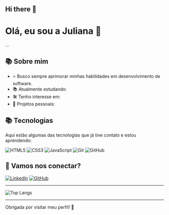 ## Hi there 👋

# Olá, eu sou a Juliana 👋

...

## 📚 Sobre mim
- ⭐ Busco sempre aprimorar minhas habilidades em desenvolvimento de software.
- 📚 Atualmente estudando: 
- 🛠️ Tenho interesse em: 
- 📝 Projetos pessoais: 

## 📚 Tecnologias

Aqui estão algumas das tecnologias que já tive contato e estou aprendendo:

![HTML5](https://img.shields.io/badge/HTML5-E34F26?style=for-the-badge&logo=html5&logoColor=white)
![CSS3](https://img.shields.io/badge/CSS3-1572B6?style=for-the-badge&logo=css3&logoColor=white)
![JavaScript](https://img.shields.io/badge/JavaScript-F7DF1E?style=for-the-badge&logo=javascript&logoColor=black)
![Git](https://img.shields.io/badge/Git-F05032?style=for-the-badge&logo=git&logoColor=white)
![GitHub](https://img.shields.io/badge/GitHub-181717?style=for-the-badge&logo=github&logoColor=white)

## 💬 Vamos nos conectar?

[![LinkedIn](https://img.shields.io/badge/LinkedIn-0077B5?style=for-the-badge&logo=linkedin&logoColor=white)](https://www.linkedin.com/in/seu-perfil)
[![GitHub](https://img.shields.io/badge/GitHub-181717?style=for-the-badge&logo=github&logoColor=white)](https://github.com/JulianaNishimura)

---

![Top Langs](https://github-readme-stats.vercel.app/api/top-langs/?username=seu-usuario&layout=compact&theme=dracula)

---

Obrigada por visitar meu perfil! 🚀


<!--
**JulianaNishimura/JulianaNishimura** is a ✨ _special_ ✨ repository because its `README.md` (this file) appears on your GitHub profile.

Here are some ideas to get you started:

- 🔭 I’m currently working on ...
- 🌱 I’m currently learning ...
- 👯 I’m looking to collaborate on ...
- 🤔 I’m looking for help with ...
- 💬 Ask me about ...
- 📫 How to reach me: ...
- 😄 Pronouns: ...
- ⚡ Fun fact: ...
-->
